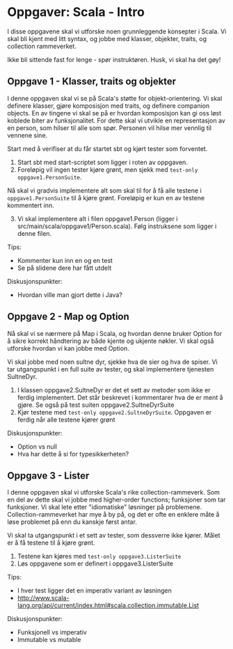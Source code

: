 Oppgaver: Scala - Intro
=====================

I disse oppgavene skal vi utforske noen grunnleggende konsepter i Scala. Vi skal bli kjent med litt syntax, og jobbe med klasser, objekter, traits, og collection rammeverket. 

Ikke bli sittende fast for lenge - spør instruktøren. Husk, vi skal ha det gøy!

Oppgave 1 - Klasser, traits og objekter
-----
I denne oppgaven skal vi se på Scala's støtte for objekt-orientering. Vi skal definere klasser, gjøre komposisjon med traits, og definere companion objects. En av tingene vi skal se på er hvordan komposisjon kan gi oss løst koblede biter av funksjonalitet. For dette skal vi utvikle en representasjon av en person, som hilser til alle som spør. Personen vil hilse mer vennlig til vennene sine.

Start med å verifiser at du får startet sbt og kjørt tester som forventet. 

1) Start sbt med start-scriptet som ligger i roten av oppgaven. 
2) Foreløpig vil ingen tester kjøre grønt, men sjekk med `test-only oppgave1.PersonSuite`. 

Nå skal vi gradvis implementere alt som skal til for å få alle testene i `oppgave1.PersonSuite` til å kjøre grønt. Foreløpig er kun en av testene kommentert inn. 

3) Vi skal implementere alt i filen oppgave1.Person (ligger i src/main/scala/oppgave1/Person.scala). Følg instruksene som ligger i denne filen.

Tips:

* Kommenter kun inn en og en test 
* Se på slidene dere har fått utdelt

Diskusjonspunkter:

* Hvordan ville man gjort dette i Java?

Oppgave 2 - Map og Option
-----
Nå skal vi se nærmere på Map i Scala, og hvordan denne bruker Option for å sikre korrekt håndtering av både kjente og ukjente nøkler. Vi skal også utforske hvordan vi kan jobbe med Option.

Vi skal jobbe med noen sultne dyr, sjekke hva de sier og hva de spiser. Vi tar utgangspunkt i en full suite av tester, og skal implementere tjenesten SultneDyr.

1) I klassen oppgave2.SultneDyr er det et sett av metoder som ikke er ferdig implementert. Det står beskrevet i kommentarer hva de er ment å gjøre. Se også på test suiten oppgave2.SultneDyrSuite
2) Kjør testene med `test-only oppgave2.SultneDyrSuite`. Oppgaven er ferdig når alle testene kjører grønt

Diskusjonspunkter:

* Option vs null
* Hva har dette å si for typesikkerheten?

Oppgave 3 - Lister
-----
I denne oppgaven skal vi utforske Scala's rike collection-rammeverk. Som en del av dette skal vi jobbe med higher-order functions; funksjoner som tar funksjoner. Vi skal lete etter "idiomatiske" løsninger på problemene. Collection-rammeverket har mye å by på, og det er ofte en enklere måte å løse problemet på enn du kanskje først antar.

Vi skal ta utgangspunkt i et sett av tester, som dessverre ikke kjører. Målet er å få testene til å kjøre grønt.

1) Testene kan kjøres med `test-only oppgave3.ListerSuite`
2) Løs oppgavene som er definert i oppgave3.ListerSuite

Tips:

* I hver test ligger det en imperativ variant av løsningen
* http://www.scala-lang.org/api/current/index.html#scala.collection.immutable.List

Diskusjonspunkter:

* Funksjonell vs imperativ 
* Immutable vs mutable
